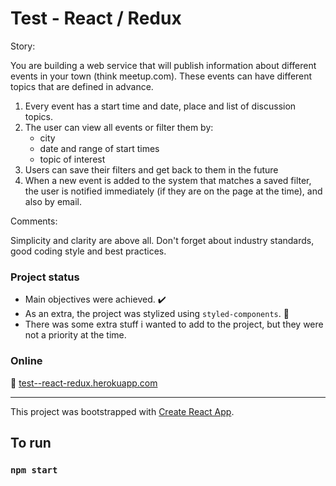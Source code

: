 # Test - React / Redux 

Story:

You are building a web service that will publish information about different events in your town (think meetup.com). 
These events can have different topics that are defined in advance.

1. Every event has a start time and date, place and list of discussion topics.
2. The user can view all events or filter them by:
    - city
    - date and range of start times
    - topic of interest
3. Users can save their filters and get back to them in the future
4. When a new event is added to the system that matches a saved filter, the user is notified immediately (if they are on the page at the time), and also by email.

Comments:

Simplicity and clarity are above all. Don't forget about industry standards, good coding style and best practices.

### Project status
- Main objectives were achieved. :heavy_check_mark:
- As an extra, the project was stylized using `styled-components`. :100:
- There was some extra stuff i wanted to add to the project, but they were not a priority at the time.

### Online

:link: [test--react-redux.herokuapp.com](https://test--react-redux.herokuapp.com)

---

This project was bootstrapped with [Create React App](https://github.com/facebook/create-react-app). 

## To run

### `npm start` 